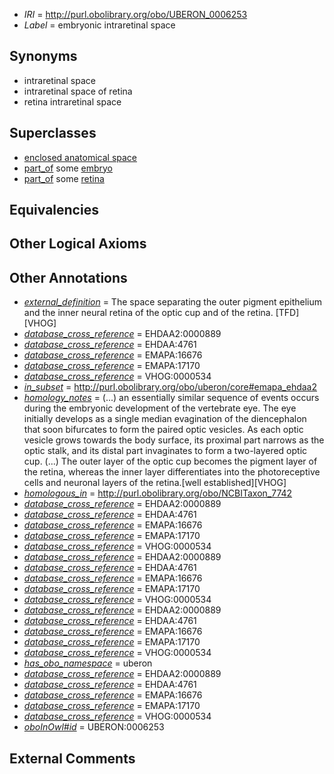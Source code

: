  * *IRI* = http://purl.obolibrary.org/obo/UBERON_0006253
 * *Label* = embryonic intraretinal space

## Synonyms

 * intraretinal space
 * intraretinal space of retina
 * retina intraretinal space

## Superclasses

 * [enclosed anatomical space](../../UBERON/67/UBERON_0012467.md)
 * [part_of](../../BFO/50/BFO_0000050.md) some [embryo](../../UBERON/22/UBERON_0000922.md)
 * [part_of](../../BFO/50/BFO_0000050.md) some [retina](../../UBERON/66/UBERON_0000966.md)

## Equivalencies


## Other Logical Axioms


## Other Annotations

 * *[external_definition](../../UBPROP/01/UBPROP_0000001.md)* = The space separating the outer pigment epithelium and the inner neural retina of the optic cup and of the retina. [TFD][VHOG]
 * *[database_cross_reference](../../ef/oboInOwl#hasDbXref.md)* = EHDAA2:0000889
 * *[database_cross_reference](../../ef/oboInOwl#hasDbXref.md)* = EHDAA:4761
 * *[database_cross_reference](../../ef/oboInOwl#hasDbXref.md)* = EMAPA:16676
 * *[database_cross_reference](../../ef/oboInOwl#hasDbXref.md)* = EMAPA:17170
 * *[database_cross_reference](../../ef/oboInOwl#hasDbXref.md)* = VHOG:0000534
 * *[in_subset](../../et/oboInOwl#inSubset.md)* = http://purl.obolibrary.org/obo/uberon/core#emapa_ehdaa2
 * *[homology_notes](../../UBPROP/03/UBPROP_0000003.md)* =  (...) an essentially similar sequence of events occurs during the embryonic development of the vertebrate eye. The eye initially develops as a single median evagination of the diencephalon that soon bifurcates to form the paired optic vesicles. As each optic vesicle grows towards the body surface, its proximal part narrows as the optic stalk, and its distal part invaginates to form a two-layered optic cup. (...) The outer layer of the optic cup becomes the pigment layer of the retina, whereas the inner layer differentiates into the photoreceptive cells and neuronal layers of the retina.[well established][VHOG]
 * *[homologous_in](../../core#homologous/in/core#homologous_in.md)* = http://purl.obolibrary.org/obo/NCBITaxon_7742
 * *[database_cross_reference](../../ef/oboInOwl#hasDbXref.md)* = EHDAA2:0000889
 * *[database_cross_reference](../../ef/oboInOwl#hasDbXref.md)* = EHDAA:4761
 * *[database_cross_reference](../../ef/oboInOwl#hasDbXref.md)* = EMAPA:16676
 * *[database_cross_reference](../../ef/oboInOwl#hasDbXref.md)* = EMAPA:17170
 * *[database_cross_reference](../../ef/oboInOwl#hasDbXref.md)* = VHOG:0000534
 * *[database_cross_reference](../../ef/oboInOwl#hasDbXref.md)* = EHDAA2:0000889
 * *[database_cross_reference](../../ef/oboInOwl#hasDbXref.md)* = EHDAA:4761
 * *[database_cross_reference](../../ef/oboInOwl#hasDbXref.md)* = EMAPA:16676
 * *[database_cross_reference](../../ef/oboInOwl#hasDbXref.md)* = EMAPA:17170
 * *[database_cross_reference](../../ef/oboInOwl#hasDbXref.md)* = VHOG:0000534
 * *[database_cross_reference](../../ef/oboInOwl#hasDbXref.md)* = EHDAA2:0000889
 * *[database_cross_reference](../../ef/oboInOwl#hasDbXref.md)* = EHDAA:4761
 * *[database_cross_reference](../../ef/oboInOwl#hasDbXref.md)* = EMAPA:16676
 * *[database_cross_reference](../../ef/oboInOwl#hasDbXref.md)* = EMAPA:17170
 * *[database_cross_reference](../../ef/oboInOwl#hasDbXref.md)* = VHOG:0000534
 * *[has_obo_namespace](../../ce/oboInOwl#hasOBONamespace.md)* = uberon
 * *[database_cross_reference](../../ef/oboInOwl#hasDbXref.md)* = EHDAA2:0000889
 * *[database_cross_reference](../../ef/oboInOwl#hasDbXref.md)* = EHDAA:4761
 * *[database_cross_reference](../../ef/oboInOwl#hasDbXref.md)* = EMAPA:16676
 * *[database_cross_reference](../../ef/oboInOwl#hasDbXref.md)* = EMAPA:17170
 * *[database_cross_reference](../../ef/oboInOwl#hasDbXref.md)* = VHOG:0000534
 * *[oboInOwl#id](../../id/oboInOwl#id.md)* = UBERON:0006253

## External Comments

